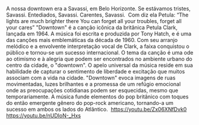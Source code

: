 
A nossa downtown era a Savassi, em Belo Horizonte. Se estávamos tristes, Savassi. Entediados, Savassi. Carentes, Savassi.  Com diz ela Petula:
“The lights are much brighter there
You can forget all your troubles, 
forget all your cares”
"Downtown" é a canção icônica da  britânica Petula Clark, lançada em 1964. A música foi escrita e produzida por Tony Hatch, e é uma das canções mais emblemáticas da década de 1960. Com seu arranjo melódico e a envolvente interpretação vocal de Clark, a faixa conquistou o público e tornou-se um sucesso internacional. O tema da canção é uma ode ao otimismo e à alegria que podem ser encontrados no ambiente urbano do centro da cidade, o "downtown". O apelo universal da música reside em sua habilidade de capturar o sentimento de liberdade e excitação que muitos associam com a vida na cidade. "Downtown" evoca imagens de ruas movimentadas, luzes brilhantes e a promessa de um refúgio emocional onde as preocupações cotidianas podem ser esquecidas, mesmo que temporariamente. A música funde elementos do pop britânico com toques do então emergente gênero do pop-rock americano, tornando-a um sucesso em ambos os lados do Atlântico. 
 https://youtu.be/Zx06XNfDvk0
https://youtu.be/nUDIoN-_Hxs

